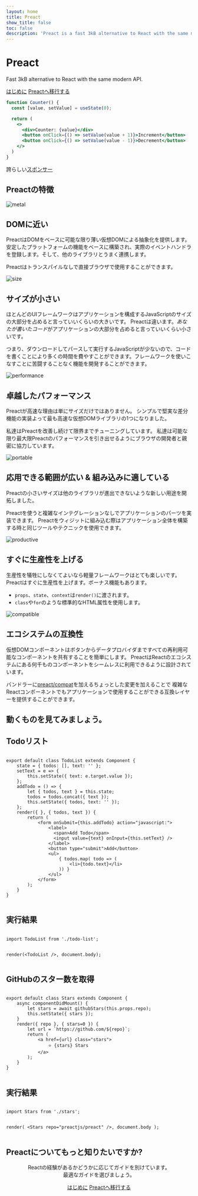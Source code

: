 ```yaml
---
layout: home
title: Preact
show_title: false
toc: false
description: 'Preact is a fast 3kB alternative to React with the same modern API'
---
```


<jumbotron>
    <h1>
        <logo height="1.5em" title="Preact" text inverted>Preact</logo>
    </h1>
    <p class="tagline">Fast 3kB alternative to React with the same modern API.</p>
    <p class="intro-buttons">
        <a href="/guide/v10/getting-started" class="btn primary">はじめに</a>
        <a href="/guide/v10/switching-to-preact" class="btn secondary">Preactへ移行する</a>
    </p>
</jumbotron>

```jsx
function Counter() {
  const [value, setValue] = useState(0);

  return (
    <>
      <div>Counter: {value}</div>
      <button onClick={() => setValue(value + 1)}>Increment</button>
      <button onClick={() => setValue(value - 1)}>Decrement</button>
    </>
  )
}
```

<section class="sponsors">
  <p>誇らしい<a href="https://opencollective.com/preact">スポンサー</a></p>
  <sponsors></sponsors>
</section>

<section class="home-top">
    <h1>Preactの特徴</h1>
</section>

<section class="home-section">
  <img src="/assets/home/metal.svg" alt="metal">

  <div>
    <h2>DOMに近い</h2>
    <p>
      PreactはDOMをベースに可能な限り薄い仮想DOMによる抽象化を提供します。
      安定したプラットフォームの機能をベースに構築され、実際のイベントハンドラを登録します。そして、他のライブラリとうまく連携します。
    </p>
    <p>
      Preactはトランスパイルなしで直接ブラウザで使用することができます。
    </p>
  </div>
</section>

<section class="home-section">
  <img src="/assets/home/size.svg" alt="size">

  <div>
    <h2>サイズが小さい</h2>
    <p>
      ほとんどのUIフレームワークはアプリケーションを構成するJavaScriptのサイズの大部分を占めると言っていいくらいの大きいです。
      Preactは違います。<em>あなたが書いたコード</em>がアプリケーションの大部分を占めると言っていいくらい小さいです。
    </p>
    <p>
      つまり、ダウンロードしてパースして実行するJavaScriptが少ないので、コードを書くことにより多くの時間を費やすことができます。フレームワークを使いこなすことに苦闘することなく機能を開発することができます。
    </p>
  </div>
</section>

<section class="home-section">
  <img src="/assets/home/performance.svg" alt="performance">

  <div>
    <h2>卓越したパフォーマンス</h2>
    <p>
      Preactが高速な理由は単にサイズだけではありません。
      シンプルで堅実な差分機能の実装よって最も高速な仮想DOMライブラリの1つになりました。
    </p>
    <p>
      私達はPreactを改善し続けて限界までチューニングしています。
      私達は可能な限り最大限Preactのパフォーマンスを引き出せるようにブラウザの開発者と親密に協力しています。
    </p>
  </div>
</section>

<section class="home-section">
  <img src="/assets/home/portable.svg" alt="portable">

  <div>
    <h2>応用できる範囲が広い & 組み込みに適している</h2>
    <p>
      Preactの小さいサイズは他のライブラリが進出できないような新しい用途を開拓しました。
    </p>
    <p>
      Preactを使うと複雑なインテグレーションなしでアプリケーションのパーツを実装できます。
      Preactをウィジットに組み込む際はアプリケーション全体を構築する時と同じツールやテクニックを使用できます。
    </p>
  </div>
</section>

<section class="home-section">
  <img src="/assets/home/productive.svg" alt="productive">

  <div>
    <h2>すぐに生産性を上げる</h2>
    <p>
      生産性を犠牲にしなくてよいなら軽量フレームワークはとても楽しいです。Preactはすぐに生産性を上げます。ボーナス機能もあります。
    </p>
    <ul>
      <li><code>props</code>、<code>state</code>、<code>context</code>は<code>render()</code>に渡されます。</li>
      <li><code>class</code>や<code>for</code>のような標準的なHTML属性を使用します。</li>
    </ul>
  </div>
</section>

<section class="home-section">
  <img src="/assets/home/compatible.svg" alt="compatible">

  <div>
    <h2>エコシステムの互換性</h2>
    <p>
      仮想DOMコンポーネントはボタンからデータプロバイダまですべての再利用可能なコンポーネントを共有することを簡単にします。
      PreactはReactのエコシステムにある何千ものコンポーネントをシームレスに利用できるように設計されています。
    </p>
    <p>
      バンドラーに<a href="/guide/v10/switching-to-preact#how-to-alias-preact-compat">preact/compat</a>を加えるちょっとした変更を加えることで
      複雑なReactコンポーネントでもアプリケーションで使用することができる互換レイヤーを提供することができます。
    </p>
  </div>
</section>

<section class="home-top">
    <h1>動くものを見てみましょう。</h1>
</section>

<section class="home-split">
    <div>
        <h2>Todoリスト</h2>
        <pre><code class="lang-jsx">
export default class TodoList extends Component {
    state = { todos: [], text: '' };
    setText = e =&gt; {
        this.setState({ text: e.target.value });
    };
    addTodo = () =&gt; {
        let { todos, text } = this.state;
        todos = todos.concat({ text });
        this.setState({ todos, text: '' });
    };
    render({ }, { todos, text }) {
        return (
            &lt;form onSubmit={this.addTodo} action="javascript:"&gt;
                &lt;label&gt;
                  &lt;span&gt;Add Todo&lt;/span&gt;
                  &lt;input value={text} onInput={this.setText} /&gt;
                &lt;/label&gt;
                &lt;button type="submit"&gt;Add&lt;/button&gt;
                &lt;ul&gt;
                    { todos.map( todo =&gt; (
                        &lt;li&gt;{todo.text}&lt;/li&gt;
                    )) }
                &lt;/ul&gt;
            &lt;/form&gt;
        );
    }
}
        </code></pre>
    </div>
    <div>
        <h2>実行結果</h2>
        <pre repl="false"><code class="lang-jsx">
import TodoList from './todo-list';

render(&lt;TodoList /&gt;, document.body);
        </code></pre>
        <div class="home-demo">
            <todo-list></todo-list>
        </div>
    </div>
</section>

<section class="home-split">
    <div>
        <h2>GitHubのスター数を取得</h2>
        <pre><code class="lang-jsx">
export default class Stars extends Component {
    async componentDidMount() {
        let stars = await githubStars(this.props.repo);
        this.setState({ stars });
    }
    render({ repo }, { stars=0 }) {
        let url = `https://github.com/${repo}`;
        return (
            &lt;a href={url} class="stars"&gt;
                ⭐️ {stars} Stars
            &lt;/a&gt;
        );
    }
}
        </code></pre>
    </div>
    <div>
        <h2>実行結果</h2>
        <pre repl="false"><code class="lang-jsx">
import Stars from './stars';

render(
    &lt;Stars repo="preactjs/preact" /&gt;,
    document.body
);
        </code></pre>
        <div class="home-demo">
            <github-stars simple user="preactjs" repo="preact"></github-stars>
        </div>
    </div>
</section>

<section class="home-top">
    <h1>Preactについてもっと知りたいですか?</h1>
</section>

<section style="text-align:center;">
    <p>
        Reactの経験があるかどうかに応じてガイドを別けています。
        <br>
        最適なガイドを選びましょう。
    </p>
    <p>
        <a href="/guide/v10/getting-started" class="btn primary">はじめに</a>
        <a href="/guide/v10/switching-to-preact" class="btn secondary">Preactへ移行する</a>
    </p>
</section>
